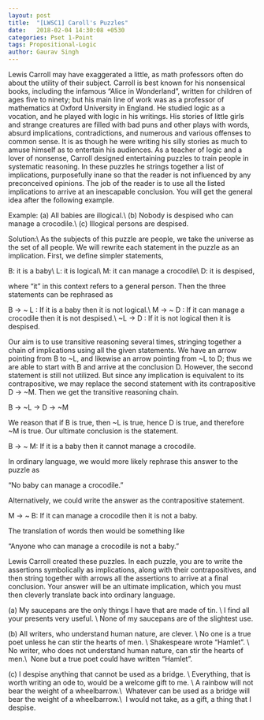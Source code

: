 ```yaml
---
layout: post
title:  "[LWSC1] Caroll's Puzzles"
date:   2018-02-04 14:30:08 +0530
categories: Pset 1-Point
tags: Propositional-Logic
author: Gaurav Singh
---
```

Lewis Carroll may have exaggerated a little, as math professors often do about the utility of their subject. Carroll is best known for his nonsensical books, including the infamous “Alice in Wonderland”, written for children of ages five to ninety; but his main line of work was as a professor of mathematics at Oxford University in England. He studied logic as a vocation, and he played with logic in his writings. His stories of little girls and strange creatures are filled with bad puns and other plays with words, absurd implications, contradictions, and numerous and various offenses to common sense. It is as though he were writing his silly stories as much to amuse himself as to entertain his audiences. As a teacher of logic and a lover of nonsense, Carroll designed entertaining puzzles to train people in systematic reasoning. In these puzzles he strings together a list of implications, purposefully inane so that the reader is not influenced by any preconceived opinions. The job of the reader is to use all the listed implications to arrive at an inescapable conclusion. You will get the general idea after the following example.

Example:
(a)  All babies are illogical.\\
(b)  Nobody is despised who can manage a crocodile.\\
(c)  Illogical persons are despised.

Solution:\\
As the subjects of this puzzle are people, we take the universe as the set of all people. We will rewrite each statement in the puzzle as an implication. First, we define simpler statements,

B: it is a baby\\
L: it is logical\\
M: it can manage a crocodile\\
D: it is despised,

where “it” in this context refers to a general person. Then the three statements can be rephrased as

B → ~ L : If it is a baby then it is not logical.\\
M → ~ D : If it can manage a crocodile then it is not despised.\\
~L → D : If it is not logical then it is despised.

Our aim is to use transitive reasoning several times, stringing together a chain of implications using all the given statements. We have an arrow pointing from B to ~L, and likewise an arrow pointing from ~L to D; thus we are able to start with B and arrive at the conclusion D. However, the second statement is still not utilized. But since any implication is equivalent to its contrapositive, we may replace the second statement with its contrapositive D → ~M. Then we get the transitive reasoning chain.

B → ~L → D → ~M

We reason that if B is true, then ~L is true, hence D is true, and therefore ~M is true. Our ultimate conclusion is the statement.

B → ~ M: If it is a baby then it cannot manage a crocodile.

In ordinary language, we would more likely rephrase this answer to the puzzle as

“No baby can manage a crocodile.”

Alternatively, we could write the answer as the contrapositive statement.

M → ~ B: If it can manage a crocodile then it is not a baby.

The translation of words then would be something like

“Anyone who can manage a crocodile is not a baby.”

Lewis Carroll created these puzzles. In each puzzle, you are to write the assertions symbolically as implications, along with their contrapositives, and then string together with arrows all the assertions to arrive at a final conclusion. Your answer will be an ultimate implication, which you must then cleverly translate back into ordinary language.

(a) My saucepans are the only things I have that are made of tin. \\
I find all your presents very useful. \\
None of my saucepans are of the slightest use.

(b) All writers, who understand human nature, are clever. \\
No one is a true poet unless he can stir the hearts of men. \\
Shakespeare wrote “Hamlet”. \\
No writer, who does not understand human nature, can stir the hearts of men.\\
 None but a true poet could have written “Hamlet”.

(c) I despise anything that cannot be used as a bridge. \\
Everything, that is worth writing an ode to, would be a welcome gift to me. \\
A rainbow will not bear the weight of a wheelbarrow.\\
 Whatever can be used as a bridge will bear the weight of a wheelbarrow.\\
 I would not take, as a gift, a thing that I despise.
